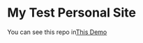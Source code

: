 # My Test Personal Site
You can see this repo in[This Demo](https://saeedehsaldorgar.github.io/Dynamic-Change-Theme/)
